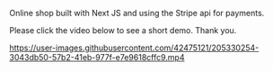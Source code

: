 Online shop built with Next JS and using the Stripe api for payments.

Please click the video below to see a short demo. Thank you.



https://user-images.githubusercontent.com/42475121/205330254-3043db50-57b2-41eb-977f-e7e9618cffc9.mp4

